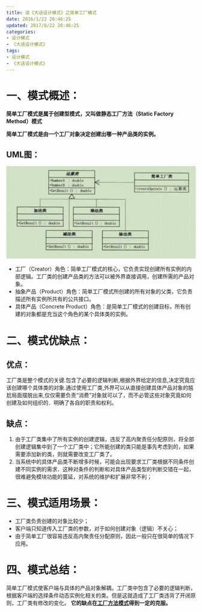 ```yaml
---
title: 读《大话设计模式》之简单工厂模式
date: 2016/1/22 20:46:25
updated: 2017/8/22 20:46:25
categories:
- 设计模式
- 《大话设计模式》
tags:
- 设计模式
- 《大话设计模式》
---
```


# 一、模式概述：

__简单工厂模式是属于创建型模式，又叫做静态工厂方法（Static Factory Method）模式__

__简单工厂模式是由一个工厂对象决定创建出哪一种产品类的实例。__

## UML图：

![简单工厂模式UML图](/assert/img/designmodel/justtalk/simplefactory/simplefactory-1.png)

* 工厂（Creator）角色：简单工厂模式的核心，它负责实现创建所有实例的内部逻辑。工厂类的创建产品类的方法可以被外界直接调用，创建所需的产品对象。
* 抽象产品（Product）角色：简单工厂模式所创建的所有对象的父类，它负责描述所有实例所共有的公共接口。
* 具体产品（Concrete Product）角色：是简单工厂模式的创建目标，所有创建的对象都是充当这个角色的某个具体类的实例。
# 二、模式优缺点：

## 优点：
工厂类是整个模式的关键.包含了必要的逻辑判断,根据外界给定的信息,决定究竟应该创建哪个具体类的对象.通过使用工厂类,外界可以从直接创建具体产品对象的尴尬局面摆脱出来,仅仅需要负责“消费”对象就可以了，而不必管这些对象究竟如何创建及如何组织的．明确了各自的职责和权利。
## 缺点：
1. 由于工厂类集中了所有实例的创建逻辑，违反了高内聚责任分配原则，将全部创建逻辑集中到了一个工厂类中；它所能创建的类只能是事先考虑到的，如果需要添加新的类，则就需要改变工厂类了。
2. 当系统中的具体产品类不断增多时候，可能会出现要求工厂类根据不同条件创建不同实例的需求．这种对条件的判断和对具体产品类型的判断交错在一起，很难避免模块功能的蔓延，对系统的维护和扩展非常不利；

# 三、模式适用场景：
* 工厂类负责创建的对象比较少；
* 客户端只知道传入工厂类的参数，对于如何创建对象（逻辑）不关心；
* 由于简单工厂很容易违反高内聚责任分配原则，因此一般只在很简单的情况下应用。

# 四、模式总结：
简单工厂模式使客户端与具体的产品对象解耦。工厂类中包含了必要的逻辑判断，根据客户端的选择条件动态实例化相关的类。但是这就造成了工厂类违背了开闭原则，工厂类有修改的变化。
__它的缺点在[工厂方法模式](/2017/02/11/读《大话设计模式》之工厂方法模式/index.html#一、模式概述：)得到一定的克服。__